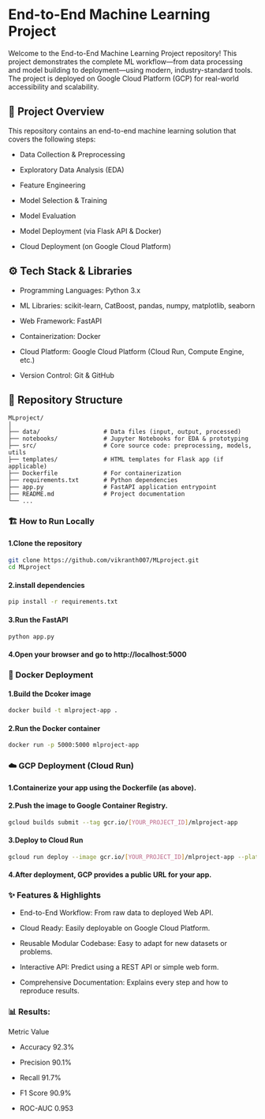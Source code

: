 # End-to-End Machine Learning Project
Welcome to the End-to-End Machine Learning Project repository! This project demonstrates the complete ML workflow—from data processing and model building to deployment—using modern, industry-standard tools. The project is deployed on Google Cloud Platform (GCP) for real-world accessibility and scalability.

## 🚀 Project Overview

This repository contains an end-to-end machine learning solution that covers the following steps:

 - Data Collection & Preprocessing

- Exploratory Data Analysis (EDA)

- Feature Engineering

- Model Selection & Training

- Model Evaluation

- Model Deployment (via Flask API & Docker)

- Cloud Deployment (on Google Cloud Platform)

## ⚙️ Tech Stack & Libraries

- Programming Languages: Python 3.x

- ML Libraries: scikit-learn, CatBoost, pandas, numpy, matplotlib, seaborn

- Web Framework: FastAPI

- Containerization: Docker

- Cloud Platform: Google Cloud Platform (Cloud Run, Compute Engine, etc.)

- Version Control: Git & GitHub


## 📂 Repository Structure

```TEXT 
MLproject/
│
├── data/                  # Data files (input, output, processed)
├── notebooks/             # Jupyter Notebooks for EDA & prototyping
├── src/                   # Core source code: preprocessing, models, utils
├── templates/             # HTML templates for Flask app (if applicable)
├── Dockerfile             # For containerization
├── requirements.txt       # Python dependencies
├── app.py                 # FastAPI application entrypoint
├── README.md              # Project documentation
└── ...
```
### 🏗 How to Run Locally

#### 1.Clone the repository
```bash
git clone https://github.com/vikranth007/MLproject.git
cd MLproject
```
#### 2.install dependencies
```bash
pip install -r requirements.txt
```
#### 3.Run the FastAPI
```bash
python app.py
```

#### 4.Open your browser and go to http://localhost:5000


### 🐳 Docker Deployment

#### 1.Build the Dcoker image

```bash
docker build -t mlproject-app .
```

#### 2.Run the Docker container

```bash
docker run -p 5000:5000 mlproject-app 
```

###  ☁️ GCP Deployment (Cloud Run)

#### 1.Containerize your app using the Dockerfile (as above).

#### 2.Push the image to Google Container Registry.

```bash
gcloud builds submit --tag gcr.io/[YOUR_PROJECT_ID]/mlproject-app
```
#### 3.Deploy to Cloud Run

```bash
gcloud run deploy --image gcr.io/[YOUR_PROJECT_ID]/mlproject-app --platform managed
```
#### 4.After deployment, GCP provides a public URL for your app.


### ✨ Features & Highlights

- End-to-End Workflow: From raw data to deployed Web API.

- Cloud Ready: Easily deployable on Google Cloud Platform.

- Reusable Modular Codebase: Easy to adapt for new datasets or problems.

- Interactive API: Predict using a REST API or simple web form.

- Comprehensive Documentation: Explains every step and how to reproduce results.

### 📊 Results:

Metric	Value

- Accuracy	92.3%

- Precision	90.1%

- Recall	91.7%

- F1 Score	90.9%

- ROC-AUC	0.953













